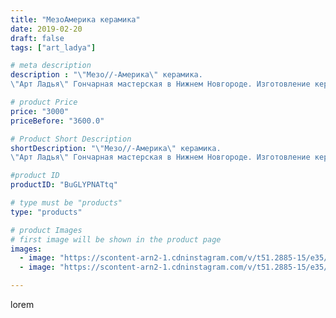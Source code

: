 ```yaml
---
title: "МезоАмерика керамика"
date: 2019-02-20
draft: false
tags: ["art_ladya"]

# meta description
description : "\"Мезо//-Америка\" керамика.
\"Арт Ладья\" Гончарная мастерская в Нижнем Новгороде. Изготовление керамики и мастер//-классы по обучению.  #гончар #исскуство #po"

# product Price
price: "3000"
priceBefore: "3600.0"

# Product Short Description
shortDescription: "\"Мезо//-Америка\" керамика.
\"Арт Ладья\" Гончарная мастерская в Нижнем Новгороде. Изготовление керамики и мастер//-классы по обучению.  #гончар #исскуство #potter #керамикаручнаяработа #керамиканазаказ #handmade #древняякерамика #керамика #гончарнаяпосуда #эксклюзивнаякерамика #painter #decor #ceramicar #claygoods #restaurant #earthenware #ceramic #design #ceramicart #decanter #carafe #clay #сосуд #авторскаякерамика #мезоамерика #инки #наско #моче  #mesoamerica #incanazcamoche"

#product ID
productID: "BuGLYPNATtq"

# type must be "products"
type: "products"

# product Images
# first image will be shown in the product page
images:
  - image: "https://scontent-arn2-1.cdninstagram.com/v/t51.2885-15/e35/51018448_611966462578630_388560908608004065_n.jpg?tp=1&_nc_ht=scontent-arn2-1.cdninstagram.com&_nc_cat=110&_nc_ohc=3PjKiRnuaM8AX81iJsb&ccb=7-4&oh=51cf79a72e15b93f4709e6463a49d95b&oe=60858209&_nc_sid=83d603&ig_cache_key=MTk4MzMyMjcyNjEwNTk5OTAyNw%3D%3D.2-ccb7-4"
  - image: "https://scontent-arn2-1.cdninstagram.com/v/t51.2885-15/e35/51126631_299201307460754_7391942977367497143_n.jpg?tp=1&_nc_ht=scontent-arn2-1.cdninstagram.com&_nc_cat=102&_nc_ohc=ijORjuKUEuIAX9lz6vQ&ccb=7-4&oh=81161b5fbf8732aa70fcf49c6f491de2&oe=608618F5&_nc_sid=83d603&ig_cache_key=MTk4MzMyMjcyNjEwNjAwMDE4Mw%3D%3D.2-ccb7-4"

---
```

lorem
